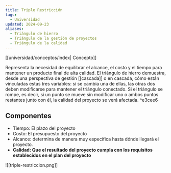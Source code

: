 ```yaml
---
title: Triple Restricción
tags:
  - Universidad
updated: 2024-09-23
aliases:
  - Triángulo de hierro
  - Triángulo de la gestión de proyectos
  - Triángulo de la calidad
---
```

[[universidad/conceptos/index| Concepto]]

Representa la necesidad de equilibrar el alcance, el costo y el tiempo para mantener un producto final de alta calidad.
El triángulo de hierro demuestra, desde una perspectiva de gestión [[cascada]] o en cascada, cómo están vinculadas estas tres variables: si se cambia una de ellas, las otras dos deben modificarse para mantener el triángulo conectado. Si el triángulo se rompe, es decir, si un punto se mueve sin modificar uno o ambos puntos restantes junto con él, la calidad del proyecto se verá afectada. ^e3cee6

## Componentes
- Tiempo: El plazo del proyecto
- Costo: El presupuesto del proyecto
- Alcance: determina de manera muy específica hasta dónde llegará el proyecto.
- **Calidad: Que el resultado del proyecto cumpla con los requisitos establecidos en el plan del proyecto**

![[triple-restriccion.png]]